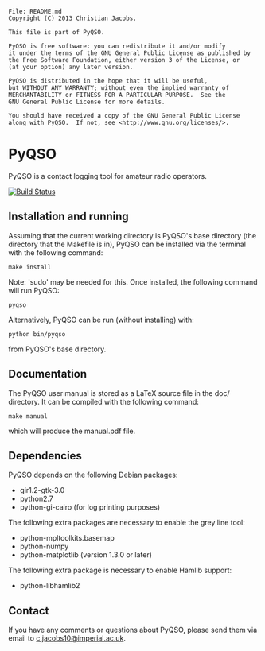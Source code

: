     File: README.md
    Copyright (C) 2013 Christian Jacobs.

    This file is part of PyQSO.

    PyQSO is free software: you can redistribute it and/or modify
    it under the terms of the GNU General Public License as published by
    the Free Software Foundation, either version 3 of the License, or
    (at your option) any later version.

    PyQSO is distributed in the hope that it will be useful,
    but WITHOUT ANY WARRANTY; without even the implied warranty of
    MERCHANTABILITY or FITNESS FOR A PARTICULAR PURPOSE.  See the
    GNU General Public License for more details.

    You should have received a copy of the GNU General Public License
    along with PyQSO.  If not, see <http://www.gnu.org/licenses/>.

PyQSO
=====

PyQSO is a contact logging tool for amateur radio operators.

[![Build Status](https://travis-ci.org/ctjacobs/pyqso.svg)](https://travis-ci.org/ctjacobs/pyqso)

Installation and running
------------------------

Assuming that the current working directory is PyQSO's base directory (the directory that the Makefile is in), PyQSO can be installed via the terminal with the following command:

   `make install`

Note: 'sudo' may be needed for this. Once installed, the following command will run PyQSO:
   
   `pyqso`

Alternatively, PyQSO can be run (without installing) with:

   `python bin/pyqso`

from PyQSO's base directory.

Documentation
-------------

The PyQSO user manual is stored as a LaTeX source file in the doc/ directory. It can be compiled with the following command:

   `make manual`

which will produce the manual.pdf file.

Dependencies
------------

PyQSO depends on the following Debian packages:

* gir1.2-gtk-3.0
* python2.7
* python-gi-cairo (for log printing purposes)

The following extra packages are necessary to enable the grey line tool:

* python-mpltoolkits.basemap
* python-numpy
* python-matplotlib (version 1.3.0 or later)

The following extra package is necessary to enable Hamlib support:

* python-libhamlib2

Contact
-------

If you have any comments or questions about PyQSO, please send them via email to <c.jacobs10@imperial.ac.uk>.

